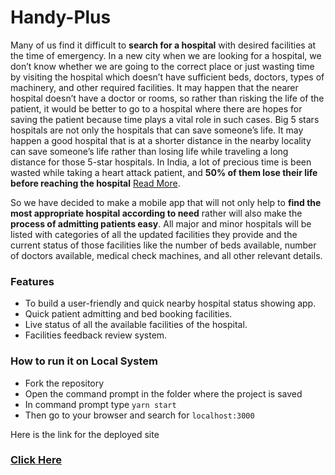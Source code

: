 # Handy-Plus
Many of us find it difficult to **search for a hospital** with desired facilities at the time of emergency. In a new city when we are looking for a hospital, we don’t know whether we are going to the correct place or just wasting time by visiting the hospital which doesn’t have sufficient beds, doctors, types of machinery, and other required facilities. It may happen that the nearer hospital doesn’t have a doctor or rooms, so rather than risking the life of the patient, it would be better to go to a hospital where there are hopes for saving the patient because time plays a vital role in such cases. Big 5 stars hospitals are not only the hospitals that can save someone’s life. It may happen a good hospital that is at a shorter distance in the nearby locality can save someone’s life rather than losing life while traveling a long distance for those 5-star hospitals. In India, a lot of precious time is been wasted while taking a heart attack patient, and **50% of them lose their life before reaching the hospital** [Read More](https://www.hindustantimes.com/india-news/more-than-50-of-heart-attack-cases-reach-hospital-late-govt-data-shows/story-penFdsewgGwpIwiQnRDoLJ.html). 

So we have decided to make a mobile app that will not only help to **find the most appropriate hospital according to need** rather will also make the **process of admitting patients easy**. All major and minor hospitals will be listed with categories of all the updated facilities they provide and the current status of those facilities like the number of beds available, number of doctors available, medical check machines, and all other relevant details.

### Features
- To build a user-friendly and quick nearby hospital status showing app.
- Quick patient admitting and bed booking facilities.
- Live status of all the available facilities of the hospital.
- Facilities feedback review system.

### How to run it on Local System
- Fork the repository
- Open the command prompt in the folder where the project is saved
- In command prompt type `yarn start`
- Then go to your browser and search for `localhost:3000`

Here is the link for the deployed site
### [Click Here](https://handy-plus.web.app/)

